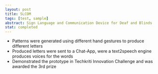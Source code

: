 ```yaml
---
layout: post
title: SLCOM
tags: [test, sample]
abstract: Sign Language and Communication Device for Deaf and Blinds
stat: completed
---
```

- Patterns were generated using different hand gestures to produce different letters
- Produced letters were sent to a Chat-App, were a text2speech engine produces voices for the words
- Demonstrated the prototype in Techkriti Innovation Challenge and was awarded the 3rd prize
